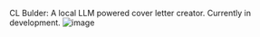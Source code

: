 CL Bulder: A local LLM powered cover letter creator.
Currently in development.
![image](https://github.com/jasonpantoronto/CL-Builder/assets/172641020/74b958f0-4c32-4d30-8a03-9526354e070b)
